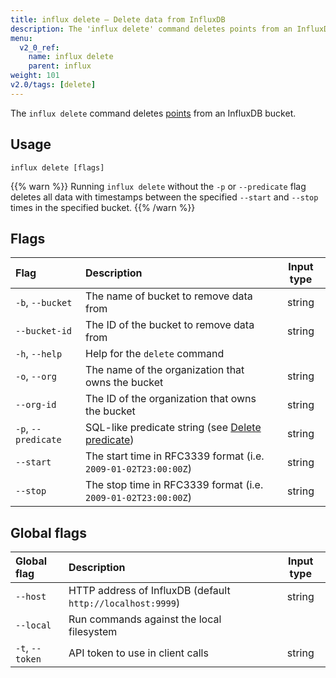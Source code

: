 ```yaml
---
title: influx delete – Delete data from InfluxDB
description: The 'influx delete' command deletes points from an InfluxDB bucket.
menu:
  v2_0_ref:
    name: influx delete
    parent: influx
weight: 101
v2.0/tags: [delete]
---
```


The `influx delete` command deletes [points](/v2.0/reference/glossary/#point)
from an InfluxDB bucket.

## Usage
```
influx delete [flags]
```

{{% warn %}}
Running `influx delete` without the `-p` or `--predicate` flag deletes all data with
timestamps between the specified `--start` and `--stop` times in the specified bucket.
{{% /warn %}}

## Flags
| Flag                | Description                                                                                 | Input type |
|:----                |:-----------                                                                                 |:----------:|
| `-b`, `--bucket`    | The name of bucket to remove data from                                                      | string     |
| `--bucket-id`       | The ID of the bucket to remove data from                                                    | string     |
| `-h`, `--help`      | Help for the `delete` command                                                               |            |
| `-o`, `--org`       | The name of the organization that owns the bucket                                           | string     |
| `--org-id`          | The ID of the organization that owns the bucket                                             | string     |
| `-p`, `--predicate` | SQL-like predicate string (see [Delete predicate](/v2.0/reference/syntax/delete-predicate)) | string     |
| `--start`           | The start time in RFC3339 format (i.e. `2009-01-02T23:00:00Z`)                              | string     |
| `--stop`            | The stop time in RFC3339 format (i.e. `2009-01-02T23:00:00Z`)                               | string     |

## Global flags
| Global flag     | Description                                                | Input type |
|:-----------     |:-----------                                                |:----------:|
| `--host`        | HTTP address of InfluxDB (default `http://localhost:9999`) | string     |
| `--local`       | Run commands against the local filesystem                  |            |
| `-t`, `--token` | API token to use in client calls                           | string     |
